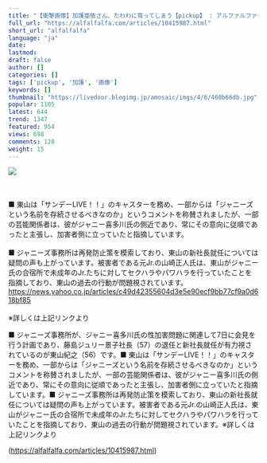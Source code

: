 ```yaml
---
title: "【衝撃画像】加護亜依さん、たわわに育ってしまう【pickup】 : アルファルファモザイク"
full_url: "https://alfalfalfa.com/articles/10415987.html"
short_url: "alfalfalfa"
language: "ja"
date: 
lastmod: 
draft: false
author: []
categories: []
tags: ['pickup', '加護', '画像']
keywords: []
thumbnail: "https://livedoor.blogimg.jp/amosaic/imgs/4/6/460b66db.jpg"
popular: 1105
latest: 644
trend: 1347
featured: 954
views: 698
comments: 128
weight: 15
---
```


![](https://livedoor.blogimg.jp/amosaic/imgs/4/6/460b66db.jpg)

<div><br> <br> ■ 東山は「サンデーLIVE！！」のキャスターを務め、一部からは「ジャニーズという名前を存続させるべきなのか」というコメントを称賛されましたが、一部の芸能関係者は、彼がジャニー喜多川氏の側近であり、常にその意向に従順であったと主張し、加害者側に立っていたと指摘しています。<br> <br> ■ ジャニーズ事務所は再発防止策を模索しており、東山の新社長就任については疑問の声も上がっています。被害者である元Jr.の山崎正人氏は、東山がジャニー氏の合宿所で未成年のJr.たちに対してセクハラやパワハラを行っていたことを指摘しており、東山の過去の行動が問題視されています。<br> <a href='https://news.yahoo.co.jp/articles/c49d42355604d3e5e90ecf9bb77cf9a0d618bf85' target='_blank' rel='nofollow'>https://news.yahoo.co.jp/articles/c49d42355604d3e5e90ecf9bb77cf9a0d618bf85</a><br> <br> ※詳しくは上記リンクより<br> <p>■ ジャニーズ事務所が、ジャニー喜多川氏の性加害問題に関連して7日に会見を行う計画であり、藤島ジュリー景子社長（57）の退任と新社長就任が有力視されているのが東山紀之（56）です。■ 東山は「サンデーLIVE！！」のキャスターを務め、一部からは「ジャニーズという名前を存続させるべきなのか」というコメントを称賛されましたが、一部の芸能関係者は、彼がジャニー喜多川氏の側近であり、常にその意向に従順であったと主張し、加害者側に立っていたと指摘しています。■ ジャニーズ事務所は再発防止策を模索しており、東山の新社長就任については疑問の声も上がっています。被害者である元Jr.の山崎正人氏は、東山がジャニー氏の合宿所で未成年のJr.たちに対してセクハラやパワハラを行っていたことを指摘しており、東山の過去の行動が問題視されています。※詳しくは上記リンクより</p></div>

(https://alfalfalfa.com/articles/10415987.html)
